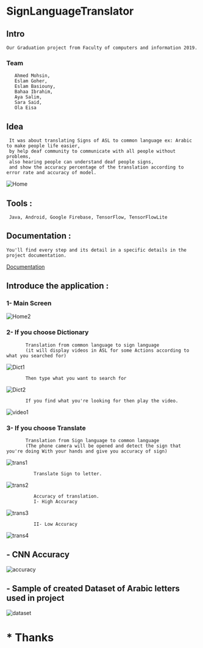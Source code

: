 # SignLanguageTranslator

## Intro
    Our Graduation project from Faculty of computers and information 2019.
   ### Team
       Ahmed Mohsin,    
       Eslam Goher,
       Eslam Basiouny,
       Bahaa Ibrahim,
       Aya Salim,
       Sara Said,
       Ola Eisa
   
  ## Idea
     It was about translating Signs of ASL to common language ex: Arabic to make people life easier,
     by help deaf community to communicate with all people without problems, 
     also hearing people can understand deaf people signs,
     and show the accuracy percentage of the translation according to error rate and accuracy of model.

  ![Home](https://user-images.githubusercontent.com/29886682/110549352-9a323500-813a-11eb-836d-9b3bf1b6a8b1.png)

## Tools :

     Java, Android, Google Firebase, TensorFlow, TensorFlowLite
    
## Documentation :
    You'll find every step and its detail in a specific details in the project documentation.
   [Documentation](https://github.com/BahaaIbrahim3024/SignLanguageTranslator/blob/master/SL-Translator-Book.pdf)

## Introduce the application :
   ### 1- Main Screen
![Home2](https://user-images.githubusercontent.com/29886682/110549315-8e467300-813a-11eb-9f26-12c359fd1663.png)

   ### 2- If you choose Dictionary
           Translation from common language to sign language 
           (it will display videos in ASL for some Actions according to what you searched for)
   ![Dict1](https://user-images.githubusercontent.com/29886682/110549344-97cfdb00-813a-11eb-8b0d-18ec65faacba.png)
           
           Then type what you want to search for
   ![Dict2](https://user-images.githubusercontent.com/29886682/110549348-99010800-813a-11eb-884d-8eaf5abc87ec.png)

           If you find what you're looking for then play the video.
   ![video1](https://user-images.githubusercontent.com/29886682/110549334-943c5400-813a-11eb-9b1b-aa371b9938ee.png)
   
   ### 3- If you choose Translate
           Translation from Sign language to common language 
           (The phone camera will be opened and detect the sign that you're doing With your hands and give you accuracy of sign)
   ![trans1](https://user-images.githubusercontent.com/29886682/110549322-8f77a000-813a-11eb-86cd-f896ae292454.png)
   
              Translate Sign to letter.
   ![trans2](https://user-images.githubusercontent.com/29886682/110549326-91416380-813a-11eb-8547-14d73967abbf.png)

              Accuracy of translation.
              I- High Accuracy
   ![trans3](https://user-images.githubusercontent.com/29886682/110549328-92729080-813a-11eb-8dfe-60380e1b529c.png)

              II- Low Accuracy
   ![trans4](https://user-images.githubusercontent.com/29886682/110551936-221a3e00-813f-11eb-9eba-afb20d198a4b.png)

  ## - CNN Accuracy
  ![accuracy](https://user-images.githubusercontent.com/29886682/110549338-956d8100-813a-11eb-9a8f-c53a3aeb77e6.png)

  ## - Sample of created Dataset of Arabic letters used in project
  ![dataset](https://user-images.githubusercontent.com/29886682/110549340-96061780-813a-11eb-9600-d544477a7e64.png)

# * Thanks
